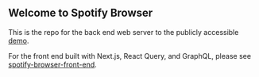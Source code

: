 ## Welcome to Spotify Browser

This is the repo for the back end web server to the publicly accessible [demo](https://spotify-browser-front-end.vercel.app).

For the front end built with Next.js, React Query, and GraphQL, please see [spotify-browser-front-end](https://github.com/butteredcorn/spotify-browser-front-end).
